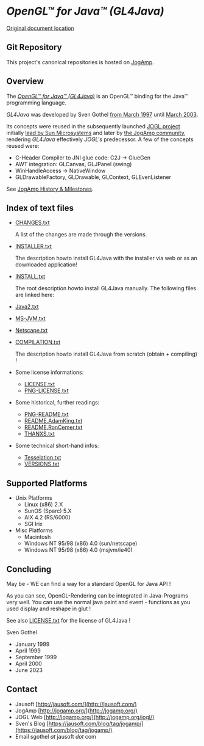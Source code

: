 # *OpenGL™ for Java™ (GL4Java)*

[Original document location](https://jogamp.org/cgit/gl4java.git/about/)

## Git Repository
This project's canonical repositories is hosted on [JogAmp](https://jogamp.org/cgit/gl4java.git/).

## Overview
The [*OpenGL™ for Java™ (GL4Java)*](https://jausoft.com/gl4java/docs/) is an OpenGL™ binding for the Java™ programming language.

*GL4Java* was developed by Sven Gothel [from March 1997](https://jausoft.com/gl4java/docs/overview/history.html) 
until [March 2003](https://jogamp.org/cgit/gl4java.git/log/).

Its concepts were reused in the subsequently launched [JOGL project](https://jogamp.org/jogl/www/)    
initially [lead by Sun Microsystems](https://jogamp.org/cgit/gl4java.git/about/#gluegen-joal-and-jogl-at-sun-microsystems) and later by [the JogAmp community](https://jogamp.org/),    
rendering *GL4Java* effectively *JOGL's* predecessor.  A few of the concepts reused were:
- C-Header Compiler to JNI glue code: C2J -> GlueGen
- AWT integration: GLCanvas, GLJPanel (swing)
- WinHandleAccess -> NativeWindow
- GLDrawableFactory, GLDrawable, GLContext, GLEvenListener

See [JogAmp History & Milestones](https://jogamp.org/cgit/jogl.git/about/#jogamp-history--milestones).

## Index of text files
- [CHANGES.txt](./CHANGES.txt) 

    A list of the changes are made through the versions.

- [INSTALLER.txt](./INSTALLER.txt)

    The description howto install GL4Java with
    the installer via web or as an downloaded application!

- [INSTALL.txt](./INSTALL.txt)

    The root description howto install GL4Java manually.
    The following files are linked here:

- [Java2.txt](./Java2.txt)
- [MS-JVM.txt](./MS-JVM.txt)
- [Netscape.txt](./Netscape.txt)

- [COMPILATION.txt](./COMPILATION.txt)

    The description howto install GL4Java 
    from scratch (obtain + compiling) !
		
- Some license informations:
  - [LICENSE.txt](./LICENSE.txt)
  - [PNG-LICENSE.txt](./PNG-LICENSE.txt)

- Some historical, further readings:
  - [PNG-README.txt](./PNG-README.txt)
  - [README.AdamKing.txt](./README.AdamKing.txt)
  - [README.RonCemer.txt](./README.RonCemer.txt)
  - [THANXS.txt](./THANXS.txt)

- Some technical short-hand infos:
  - [Tesselation.txt](./Tesselation.txt)
  - [VERSIONS.txt](./VERSIONS.txt)

## Supported Platforms
- Unix Platforms
  - Linux (x86) 2.X
  - SunOS (Sparc) 5.X
  - AIX 4.2 (RS/6000)
  - SGI Irix
- Misc Platforms
  - Macintosh
  - Windows NT 95/98 (x86) 4.0 (sun/netscape)
  - Windows NT 95/98 (x86) 4.0 (msjvm/ie40)

## Concluding
May be - WE can find a way for a standard OpenGL for Java API !

As you can see, OpenGL-Rendering can be integrated in Java-Programs
very well. You can use the normal java paint and event - functions
as you used display and reshape in glut !
 
See also [LICENSE.txt](./LICENSE.txt) for the license of GL4Java !

Sven Gothel
- January 1999
- April 1999
- September 1999
- April 2000
- June 2023

## Contact
- Jausoft            [http://jausoft.com/](http://jausoft.com/)
- JogAmp             [http://jogamp.org/](http://jogamp.org/)
- JOGL Web           [http://jogamp.org/](http://jogamp.org/jogl/)
- Sven's Blog        [https://jausoft.com/blog/tag/jogamp/](https://jausoft.com/blog/tag/jogamp/)
- Email              sgothel _at_ jausoft _dot_ com

